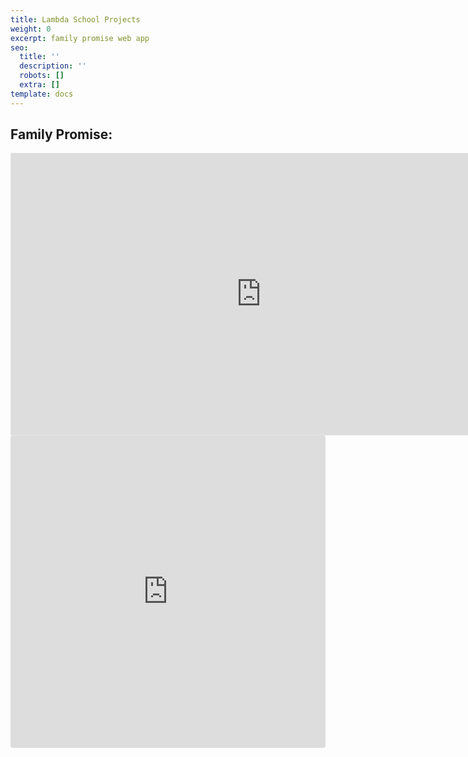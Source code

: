 ```yaml
---
title: Lambda School Projects
weight: 0
excerpt: family promise web app
seo:
  title: ''
  description: ''
  robots: []
  extra: []
template: docs
---
```

## Family Promise:


<iframe style="border: 1px solid rgba(0, 0, 0, 0.1);" width="800" height="450" src="https://www.figma.com/embed?embed_host=share&url=https%3A%2F%2Fwww.figma.com%2Ffile%2FbOwyinWBikQ5jdEpSx5WcI%2FFamily-Promise-Copy" allowfullscreen></iframe>




<iframe src="https://codesandbox.io/embed/family-promise-embed-b434z?autoresize=1&fontsize=12&hidenavigation=1&theme=dark&view=preview"
     style="width:100%; height:500px; border:0; border-radius: 4px; overflow:hidden;"
     title="Family_Promise_embed"
     allow="accelerometer; ambient-light-sensor; camera; encrypted-media; geolocation; gyroscope; hid; microphone; midi; payment; usb; vr; xr-spatial-tracking"
     sandbox="allow-forms allow-modals allow-popups allow-presentation allow-same-origin allow-scripts"
   ></iframe>